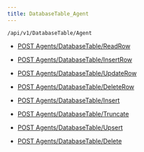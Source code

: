 ```yaml
---
title: DatabaseTable_Agent
---
```


```http
/api/v1/DatabaseTable/Agent
```

* [POST Agents/DatabaseTable/ReadRow](v1DatabaseTableAgent_ReadRow.md)

* [POST Agents/DatabaseTable/InsertRow](v1DatabaseTableAgent_InsertRow.md)

* [POST Agents/DatabaseTable/UpdateRow](v1DatabaseTableAgent_UpdateRow.md)

* [POST Agents/DatabaseTable/DeleteRow](v1DatabaseTableAgent_DeleteRow.md)

* [POST Agents/DatabaseTable/Insert](v1DatabaseTableAgent_Insert.md)

* [POST Agents/DatabaseTable/Truncate](v1DatabaseTableAgent_Truncate.md)

* [POST Agents/DatabaseTable/Upsert](v1DatabaseTableAgent_Upsert.md)

* [POST Agents/DatabaseTable/Delete](v1DatabaseTableAgent_Delete.md)
